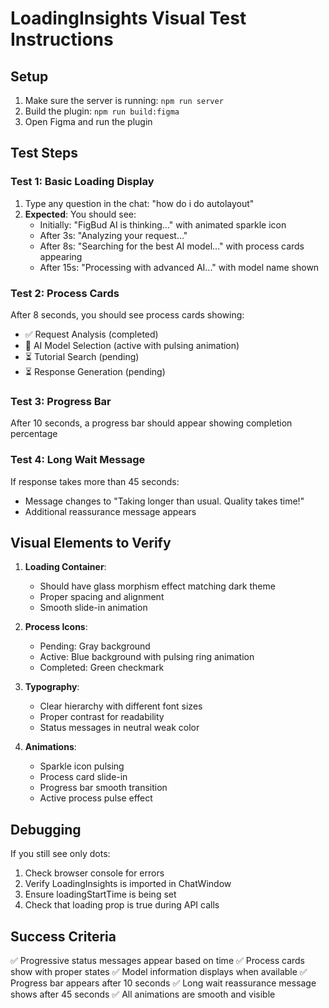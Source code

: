 # LoadingInsights Visual Test Instructions

## Setup
1. Make sure the server is running: `npm run server`
2. Build the plugin: `npm run build:figma`
3. Open Figma and run the plugin

## Test Steps

### Test 1: Basic Loading Display
1. Type any question in the chat: "how do i do autolayout"
2. **Expected**: You should see:
   - Initially: "FigBud AI is thinking..." with animated sparkle icon
   - After 3s: "Analyzing your request..."
   - After 8s: "Searching for the best AI model..." with process cards appearing
   - After 15s: "Processing with advanced AI..." with model name shown

### Test 2: Process Cards
After 8 seconds, you should see process cards showing:
- ✅ Request Analysis (completed)
- 🔄 AI Model Selection (active with pulsing animation)
- ⏳ Tutorial Search (pending)
- ⏳ Response Generation (pending)

### Test 3: Progress Bar
After 10 seconds, a progress bar should appear showing completion percentage

### Test 4: Long Wait Message
If response takes more than 45 seconds:
- Message changes to "Taking longer than usual. Quality takes time!"
- Additional reassurance message appears

## Visual Elements to Verify

1. **Loading Container**:
   - Should have glass morphism effect matching dark theme
   - Proper spacing and alignment
   - Smooth slide-in animation

2. **Process Icons**:
   - Pending: Gray background
   - Active: Blue background with pulsing ring animation
   - Completed: Green checkmark

3. **Typography**:
   - Clear hierarchy with different font sizes
   - Proper contrast for readability
   - Status messages in neutral weak color

4. **Animations**:
   - Sparkle icon pulsing
   - Process card slide-in
   - Progress bar smooth transition
   - Active process pulse effect

## Debugging

If you still see only dots:
1. Check browser console for errors
2. Verify LoadingInsights is imported in ChatWindow
3. Ensure loadingStartTime is being set
4. Check that loading prop is true during API calls

## Success Criteria
✅ Progressive status messages appear based on time
✅ Process cards show with proper states
✅ Model information displays when available
✅ Progress bar appears after 10 seconds
✅ Long wait reassurance message shows after 45 seconds
✅ All animations are smooth and visible